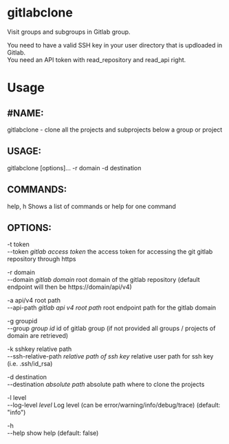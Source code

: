 # gitlabclone
Visit groups and subgroups in Gitlab group.  
   
You need to have a valid SSH key in your user directory that is updloaded in Gitlab.  
You need an API token with read_repository and read_api right.  
  
# Usage
## #NAME:
   gitlabclone - clone all the projects and subprojects below a group or project

## USAGE:   
   gitlabclone [options]... -r domain  -d destination
  
## COMMANDS:
   help, h  Shows a list of commands or help for one command  
  
## OPTIONS:
   -t token  
   --token  _gitlab access token_  the access token for accessing the git gitlab repository through https  

   -r domain    
   --domain _gitlab domain_ root domain of the gitlab repository (default endpoint will then be https://domain/api/v4) 
 
   -a api/v4 root path  
   --api-path _gitlab api v4 root path_  root endpoint path for the gitlab domain  
     
   -g groupid  
   --group _group id_ id of gitlab group (if not provided all groups / projects of domain are retrieved)  
     
   -k sshkey relative path  
   --ssh-relative-path _relative path of ssh key_ relative user path for ssh key (i.e. .ssh/id_rsa)  
     
   -d destination    
   --destination _absolute path_ absolute path where to clone the projects  

   -l level      
   --log-level _level_ Log level (can be error/warning/info/debug/trace) (default: "info")  
     
   -h  
   --help show help (default: false)  



